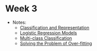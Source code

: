 # Week 3

- Notes:
  - [Classification and Representation](classification_representation.md)
  - [Logistic Regression Models](logistic_reg_model.md)
  - [Multi-class Classification]()
  - [Solving the Problem of Over-fitting]()
